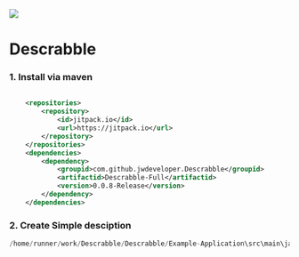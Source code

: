

<a href="https://jitpack.io/#jwdeveloper/Descrabble" target="blank" >

<img src="https://jitpack.io/v/jwdeveloper/Descrabble.svg" >
</img>
</a>


<h1>Descrabble</h1>

<h3>1. Install via maven</h3>


```xml

    <repositories>
        <repository>
            <id>jitpack.io</id>
            <url>https://jitpack.io</url>
        </repository>
    </repositories>
    <dependencies>
        <dependency>
            <groupid>com.github.jwdeveloper.Descrabble</groupid>
            <artifactid>Descrabble-Full</artifactid>
            <version>0.0.8-Release</version>
        </dependency>
    </dependencies>     
```

<h3>2. Create Simple desciption</h3>


```java
/home/runner/work/Descrabble/Descrabble/Example-Application\src\main\java\io\github\jwdeveloper\descrabble\example\TemplateExample.java 
```
